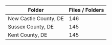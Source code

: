 | Folder                |   Files / Folders |
|-----------------------|-------------------|
| New Castle County, DE |               146 |
| Sussex County, DE     |               145 |
| Kent County, DE       |               145 |